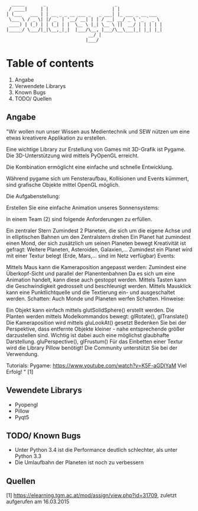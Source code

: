       _____       _                          _                 
     / ____|     | |                        | |                
    | (___   ___ | | __ _ _ __ ___ _   _ ___| |_ ___ _ __ ___  
     \___ \ / _ \| |/ _` | '__/ __| | | / __| __/ _ \ '_ ` _ \ 
     ____) | (_) | | (_| | |  \__ \ |_| \__ \ ||  __/ | | | | |
    |_____/ \___/|_|\__,_|_|  |___/\__, |___/\__\___|_| |_| |_|
                                   __/ |                      
                                  |___/       
                                  
# Table of contents

1. Angabe
2. Verwendete Librarys
3. Known Bugs
4. TODO/ Quellen

## Angabe

"Wir wollen nun unser Wissen aus Medientechnik und SEW nützen um eine etwas kreativere Applikation zu erstellen.

Eine wichtige Library zur Erstellung von Games mit 3D-Grafik ist Pygame. Die 3D-Unterstützung wird mittels PyOpenGL erreicht.

Die Kombination ermöglicht eine einfache und schnelle Entwicklung.

Während pygame sich um Fensteraufbau, Kollisionen und Events kümmert, sind grafische Objekte mittel OpenGL möglich.

Die Aufgabenstellung:

Erstellen Sie eine einfache Animation unseres Sonnensystems:

In einem Team (2) sind folgende Anforderungen zu erfüllen.

Ein zentraler Stern
Zumindest 2 Planeten, die sich um die eigene Achse und in elliptischen Bahnen um den Zentralstern drehen
Ein Planet hat zumindest einen Mond, der sich zusätzlich um seinen Planeten bewegt
Kreativität ist gefragt: Weitere Planeten, Asteroiden, Galaxien,...
Zumindest ein Planet wird mit einer Textur belegt (Erde, Mars,... sind im Netz verfügbar)
Events:

Mittels Maus kann die Kameraposition angepasst werden: Zumindest eine Überkopf-Sicht und parallel der Planentenbahnen
Da es sich um eine Animation handelt, kann diese auch gestoppt werden. Mittels Tasten kann die Geschwindigkeit gedrosselt und beschleunigt werden.
Mittels Mausklick kann eine Punktlichtquelle und die Textierung ein- und ausgeschaltet werden.
Schatten: Auch Monde und Planeten werfen Schatten.
Hinweise:

Ein Objekt kann einfach mittels glutSolidSphere() erstellt werden.
Die Planten werden mittels Modelkommandos bewegt: glRotate(), glTranslate()
Die Kameraposition wird mittels gluLookAt() gesetzt
Bedenken Sie bei der Perspektive, dass entfernte Objekte kleiner - nahe entsprechende größer darzustellen sind.
Wichtig ist dabei auch eine möglichst glaubhafte Darstellung. gluPerspective(), glFrustum()
Für das Einbetten einer Textur wird die Library Pillow benötigt! Die Community unterstützt Sie bei der Verwendung.

Tutorials:
Pygame: https://www.youtube.com/watch?v=K5F-aGDIYaM
Viel Erfolg! " [1]

## Vewendete Librarys

- Pyopengl
- Pillow
- Pyqt5

## TODO/ Known Bugs

- Unter Python 3.4 ist die Performance deutlich schlechter, als unter Python 3.3
- Die Umlaufbahn der Planeten ist noch zu verbessern

## Quellen

[1]	https://elearning.tgm.ac.at/mod/assign/view.php?id=31709, zuletzt aufgerufen am 16.03.2015